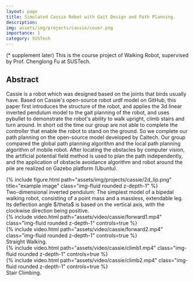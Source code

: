 ```yaml
---
layout: page
title: Simulated Cassie Robot with Gait Design and Path Planning.
description: 
img: assets/img/projects/cassie/cover.png
importance: 1
category: SUSTech
---
```


(* supplement later)
This is the course project of Walking Robot, supervised by Prof. Chenglong Fu at SUSTech.

## Abstract

Cassie is a robot which was designed based on the joints that birds usually have. Based on Cassie's open-source robot urdf model on GitHub, this paper first introduces the structure of the robot, and applies the 3d linear inverted pendulum model to the gait planning of the robot, and uses pybullet to demonstrate the robot's ability to walk upright, climb stairs and turn around. In short od the time our group are not able to complete the controller that enable the robot to stand on the ground. So we complete our path planning on the open-source model developed by Caltech. Our group compared the global path planning algorithm and the local path planning algorithm of mobile robot. After locating the obstacles by computer vision, the artificial potential field method is used to plan the path independently, and the application of obstacle avoidance algorithm and robot around the pile are realized on Gazebo platform (Ubuntu).

<div class="row justify-content-sm-center">
    <div class="col-sm mt-3 mt-md-0">
        {% include figure.html path="assets/img/projects/cassie/2d_lip.png" title="example image" class="img-fluid rounded z-depth-1" %}
    </div>
</div>
<div class="caption">
     Two-dimensional inverted pendulum: The simplest model of a bipedal walking robot, consisting of a point mass and a massless, extendable leg. Its deflection angle $/theta$ is based on the vertical axis, with the clockwise direction being positive.
</div>


<div class="row mt-3">
    <div class="col-sm mt-3 mt-md-0">
        {% include video.html path="assets/video/cassie/forward1.mp4" class="img-fluid rounded z-depth-1" controls=true %}
    </div>
    <div class="col-sm mt-3 mt-md-0">
        {% include video.html path="assets/video/cassie/forward2.mp4" class="img-fluid rounded z-depth-1" controls=true %}
    </div>
</div>
<div class="caption">
    Straight Walking.
</div>


<div class="row mt-3">
    <div class="col-sm mt-3 mt-md-0">
        {% include video.html path="assets/video/cassie/climb1.mp4" class="img-fluid rounded z-depth-1" controls=true %}
    </div>
    <div class="col-sm mt-3 mt-md-0">
        {% include video.html path="assets/video/cassie/climb2.mp4" class="img-fluid rounded z-depth-1" controls=true %}
    </div>
</div>
<div class="caption">
    Stair Climbing.
</div>
